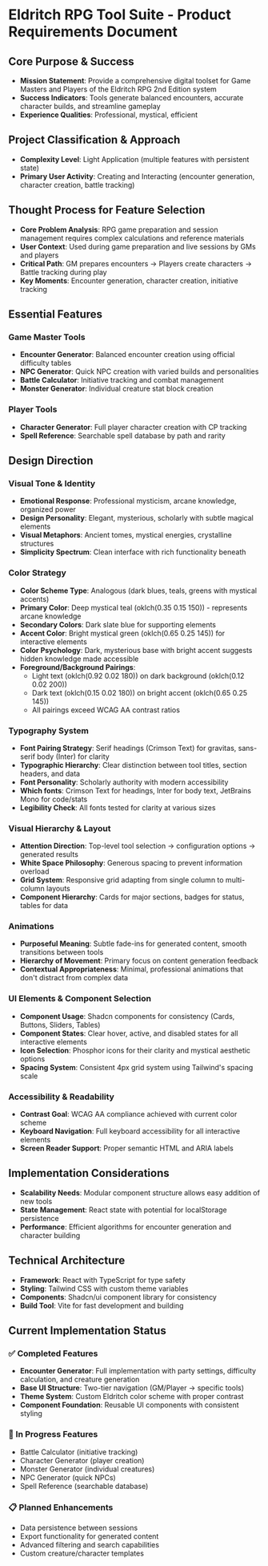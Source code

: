 # Eldritch RPG Tool Suite - Product Requirements Document

## Core Purpose & Success
- **Mission Statement**: Provide a comprehensive digital toolset for Game Masters and Players of the Eldritch RPG 2nd Edition system
- **Success Indicators**: Tools generate balanced encounters, accurate character builds, and streamline gameplay
- **Experience Qualities**: Professional, mystical, efficient

## Project Classification & Approach
- **Complexity Level**: Light Application (multiple features with persistent state)
- **Primary User Activity**: Creating and Interacting (encounter generation, character creation, battle tracking)

## Thought Process for Feature Selection
- **Core Problem Analysis**: RPG game preparation and session management requires complex calculations and reference materials
- **User Context**: Used during game preparation and live sessions by GMs and players
- **Critical Path**: GM prepares encounters → Players create characters → Battle tracking during play
- **Key Moments**: Encounter generation, character creation, initiative tracking

## Essential Features

### Game Master Tools
- **Encounter Generator**: Balanced encounter creation using official difficulty tables
- **NPC Generator**: Quick NPC creation with varied builds and personalities  
- **Battle Calculator**: Initiative tracking and combat management
- **Monster Generator**: Individual creature stat block creation

### Player Tools
- **Character Generator**: Full player character creation with CP tracking
- **Spell Reference**: Searchable spell database by path and rarity

## Design Direction

### Visual Tone & Identity
- **Emotional Response**: Professional mysticism, arcane knowledge, organized power
- **Design Personality**: Elegant, mysterious, scholarly with subtle magical elements
- **Visual Metaphors**: Ancient tomes, mystical energies, crystalline structures
- **Simplicity Spectrum**: Clean interface with rich functionality beneath

### Color Strategy
- **Color Scheme Type**: Analogous (dark blues, teals, greens with mystical accents)
- **Primary Color**: Deep mystical teal (oklch(0.35 0.15 150)) - represents arcane knowledge
- **Secondary Colors**: Dark slate blue for supporting elements
- **Accent Color**: Bright mystical green (oklch(0.65 0.25 145)) for interactive elements
- **Color Psychology**: Dark, mysterious base with bright accent suggests hidden knowledge made accessible
- **Foreground/Background Pairings**: 
  - Light text (oklch(0.92 0.02 180)) on dark background (oklch(0.12 0.02 200))
  - Dark text (oklch(0.15 0.02 180)) on bright accent (oklch(0.65 0.25 145))
  - All pairings exceed WCAG AA contrast ratios

### Typography System
- **Font Pairing Strategy**: Serif headings (Crimson Text) for gravitas, sans-serif body (Inter) for clarity
- **Typographic Hierarchy**: Clear distinction between tool titles, section headers, and data
- **Font Personality**: Scholarly authority with modern accessibility
- **Which fonts**: Crimson Text for headings, Inter for body text, JetBrains Mono for code/stats
- **Legibility Check**: All fonts tested for clarity at various sizes

### Visual Hierarchy & Layout
- **Attention Direction**: Top-level tool selection → configuration options → generated results
- **White Space Philosophy**: Generous spacing to prevent information overload
- **Grid System**: Responsive grid adapting from single column to multi-column layouts
- **Component Hierarchy**: Cards for major sections, badges for status, tables for data

### Animations
- **Purposeful Meaning**: Subtle fade-ins for generated content, smooth transitions between tools
- **Hierarchy of Movement**: Primary focus on content generation feedback
- **Contextual Appropriateness**: Minimal, professional animations that don't distract from complex data

### UI Elements & Component Selection
- **Component Usage**: Shadcn components for consistency (Cards, Buttons, Sliders, Tables)
- **Component States**: Clear hover, active, and disabled states for all interactive elements
- **Icon Selection**: Phosphor icons for their clarity and mystical aesthetic options
- **Spacing System**: Consistent 4px grid system using Tailwind's spacing scale

### Accessibility & Readability
- **Contrast Goal**: WCAG AA compliance achieved with current color scheme
- **Keyboard Navigation**: Full keyboard accessibility for all interactive elements
- **Screen Reader Support**: Proper semantic HTML and ARIA labels

## Implementation Considerations
- **Scalability Needs**: Modular component structure allows easy addition of new tools
- **State Management**: React state with potential for localStorage persistence
- **Performance**: Efficient algorithms for encounter generation and character building

## Technical Architecture
- **Framework**: React with TypeScript for type safety
- **Styling**: Tailwind CSS with custom theme variables
- **Components**: Shadcn/ui component library for consistency
- **Build Tool**: Vite for fast development and building

## Current Implementation Status

### ✅ Completed Features
- **Encounter Generator**: Full implementation with party settings, difficulty calculation, and creature generation
- **Base UI Structure**: Two-tier navigation (GM/Player → specific tools)
- **Theme System**: Custom Eldritch color scheme with proper contrast
- **Component Foundation**: Reusable UI components with consistent styling

### 🚧 In Progress Features
- Battle Calculator (initiative tracking)
- Character Generator (player creation)
- Monster Generator (individual creatures)
- NPC Generator (quick NPCs)
- Spell Reference (searchable database)

### 📋 Planned Enhancements
- Data persistence between sessions
- Export functionality for generated content
- Advanced filtering and search capabilities
- Custom creature/character templates
